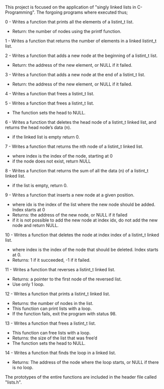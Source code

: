 This project is focused on the application of "singly linked lists in C-Programming". The forgoing programs where executed thus;

0 - Writes a function that prints all the elements of a listint_t list.
* Return: the number of nodes using the printf function.

1 - Writes a function that returns the number of elements in a linked listint_t list.

2 - Writes a function that adds a new node at the beginning of a listint_t list.
* Return: the address of the new element, or NULL if it failed.

3 - Writes a function that adds a new node at the end of a listint_t list.
* Return: the address of the new element, or NULL if it failed.

4 - Writes a function that frees a listint_t list.

5 - Writes a function that frees a listint_t list.
* The function sets the head to NULL.

6 - Writes a function that deletes the head node of a listint_t linked list, and returns the head node’s data (n).
* if the linked list is empty return 0.

7 - Writes a function that returns the nth node of a listint_t linked list.
* where index is the index of the node, starting at 0
* if the node does not exist, return NULL 

8 - Writes a function that returns the sum of all the data (n) of a listint_t linked list.
* if the list is empty, return 0.

9 - Writes a function that inserts a new node at a given position.
* where idx is the index of the list where the new node should be added. Index starts at 0
* Returns: the address of the new node, or NULL if it failed
* if it is not possible to add the new node at index idx, do not add the new node and return NULL.

10 - Writes a function that deletes the node at index index of a listint_t linked list.
* where index is the index of the node that should be deleted. Index starts at 0.
* Returns: 1 if it succeeded, -1 if it failed.

11 - Writes a function that reverses a listint_t linked list.
* Returns: a pointer to the first node of the reversed list.
* Use only 1 loop.

12 - Writes a function that prints a listint_t linked list.
* Returns: the number of nodes in the list.
* This function can print lists with a loop.
* If the function fails, exit the program with status 98.

13 - Writes a function that frees a listint_t list.
* This function can free lists with a loop.
* Returns: the size of the list that was free’d
* The function sets the head to NULL.

14 - Writes a function that finds the loop in a linked list.
* Returns: The address of the node where the loop starts, or NULL if there is no loop.

The prototypes of the entire functions are included in the header file called "lists.h".
